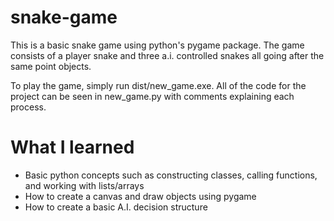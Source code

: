 # snake-game
 This is a basic snake game using python's pygame package. The game consists of a player snake and three a.i. controlled snakes all going after the same point objects.
 
 To play the game, simply run dist/new_game.exe. All of the code for the project can be seen in new_game.py with comments explaining each process.

# What I learned
* Basic python concepts such as constructing classes, calling functions, and working with lists/arrays
* How to create a canvas and draw objects using pygame
* How to create a basic A.I. decision structure
